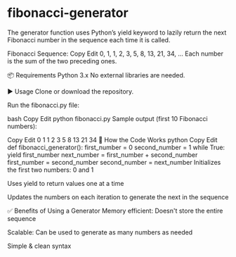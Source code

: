 # fibonacci-generator
The generator function uses Python’s yield keyword to lazily return the next Fibonacci number in the sequence each time it is called.

Fibonacci Sequence:
Copy
Edit
0, 1, 1, 2, 3, 5, 8, 13, 21, 34, ...
Each number is the sum of the two preceding ones.

📦 Requirements
Python 3.x
No external libraries are needed.

▶️ Usage
Clone or download the repository.

Run the fibonacci.py file:

bash
Copy
Edit
python fibonacci.py
Sample output (first 10 Fibonacci numbers):

Copy
Edit
0
1
1
2
3
5
8
13
21
34
🧠 How the Code Works
python
Copy
Edit
def fibonacci_generator():
    first_number = 0
    second_number = 1
    while True:
        yield first_number
        next_number = first_number + second_number
        first_number = second_number
        second_number = next_number
Initializes the first two numbers: 0 and 1

Uses yield to return values one at a time

Updates the numbers on each iteration to generate the next in the sequence

✅ Benefits of Using a Generator
Memory efficient: Doesn't store the entire sequence

Scalable: Can be used to generate as many numbers as needed

Simple & clean syntax

 

